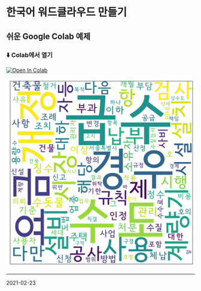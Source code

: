 # 한국어 워드클라우드 만들기 
## 쉬운 Google Colab 예제


### ⬇️ Colab에서 열기 
[![Open In Colab](https://colab.research.google.com/assets/colab-badge.svg)](https://colab.research.google.com/github/googlecolab/colabtools/blob/master/notebooks/colab-github-demo.ipynb)

![cloud](https://raw.githubusercontent.com/jaekookang/Korean-WordCloud/master/img/cloud.png)

---

2021-02-23
